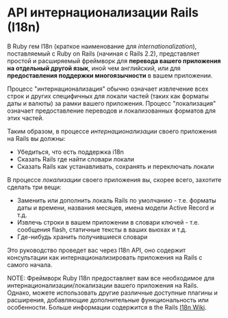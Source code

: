 # API интернационализации Rails (I18n)

В Ruby гем I18n (краткое наименование для _internationalization_),  поставляемый с Ruby on Rails (начиная с Rails 2.2), представляет простой и расширяемый фреймворк для **перевода вашего приложения на отдельный другой язык**, иной чем английский, или для **предоставления поддержки многоязычности** в вашем приложении.

Процесс "интернационализация" обычно означает извлечение всех строк и других специфичных для локали частей (таких как форматы даты и валюты) за рамки вашего приложения. Процесс "локализация" означает предоставление переводов и локализованных форматов для этих частей.

Таким образом, в процессе _интернационализации_ своего приложения на Rails вы должны:

* Убедиться, что есть поддержка i18n
* Сказать Rails где найти словари локали
* Сказать Rails как устанавливать, сохранять и переключать локали

В процессе _локализации_ своего приложения вы, скорее всего, захотите сделать три вещи:

* Заменить или дополнить локаль Rails по умолчанию - т.е. форматы даты и времени, названия месяцев, имена модели Active Record и т.д.
* Извлечь строки в вашем приложении в словари ключей - т.е. сообщения flash, статичные тексты в ваших вьюхах и т.д.
* Где-нибудь хранить получившиеся словари

Это руководство проведет вас через I18n API, оно содержит консультации как интернационализировать приложения на Rails с самого начала.

NOTE: Фреймворк Ruby I18n предоставляет вам все необходимое для интернационализации/локализации вашего приложения на Rails. Однако, можете использовать другие различные доступные плагины и расширения, добавляющие дополнительные функциональность или особенности. Больше информации содержится в the Rails [I18n Wiki](http://rails-i18n.org/wiki).
